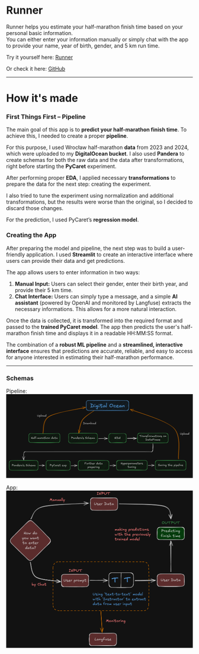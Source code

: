 # Runner

Runner helps you estimate your half-marathon finish time based on your personal basic information.  
You can either enter your information manually or simply chat with the app to provide your name, year of birth, gender, and 5 km run time.

Try it yourself here: [Runner](https://clownfish-app-cyomx.ondigitalocean.app/)

Or check it here: [GitHub](https://github.com/pawelkowalik2/Runner)

---

# How it's made
### First Things First – Pipeline

The main goal of this app is to **predict your half-marathon finish time**. To achieve this, I needed to create a proper **pipeline**.  

For this purpose, I used Wrocław half-marathon **data** from 2023 and 2024, which were uploaded to my **DigitalOcean bucket**. 
I also used **Pandera** to create schemas for both the raw data and the data after transformations, right before starting the **PyCaret** experiment.  

After performing proper **EDA**, 
I applied necessary **transformations** to prepare the data for the next step: creating the experiment.  

I also tried to tune the experiment using normalization and additional transformations, 
but the results were worse than the original, so I decided to discard those changes.

For the prediction, I used PyCaret’s **regression model**.

### Creating the App

After preparing the model and pipeline, the next step was to build a user-friendly application. 
I used **Streamlit** to create an interactive interface where users can provide their data and get predictions.  

The app allows users to enter information in two ways:  
1. **Manual Input:** Users can select their gender, enter their birth year, and provide their 5 km time.
2. **Chat Interface:** Users can simply type a message, and a simple **AI assistant** (powered by OpenAI and monitored by Langfuse) 
extracts the necessary informations. This allows for a more natural interaction.

Once the data is collected, it is transformed into the required format and passed to the **trained PyCaret model**. 
The app then predicts the user's half-marathon finish time and displays it in a readable HH:MM:SS format.  

The combination of a **robust ML pipeline** and a **streamlined, interactive interface** ensures that predictions are accurate, reliable, 
and easy to access for anyone interested in estimating their half-marathon performance.

---

### Schemas
Pipeline:
[![Loading](../assets/runner-pipeline.png)](../assets/runner-pipeline.png)

App:
[![Loading](../assets/runner-app.png)](../assets/runner-app.png)
